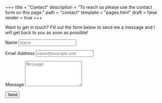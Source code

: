 +++
title = "Contact"
description = "To reach us please use the contact form on this page."
path = "contact"
template = "pages.html"
draft = false
render = true
+++

<p>Want to get in touch? Fill out the form below to send me a message and I will get back to you as soon as possible!</p>
<form name="contact"
      method="POST"
      data-netlify="true"
      data-netlify-recaptcha="true">
  
  <p>
    <label for="name">Name</label>
    <input type="text" placeholder="Name" id="name" name="name" required data-validation-required-message="Please enter your name." />
  </p>
  
  <p>
    <label for="email">Email Address</label>
    <input type="email" placeholder="name@example.com" id="email" name="email" required data-validation-required-message="Please enter your email address." />
  </p>
  
  <p>
    <label for="message">Message</label>
    <textarea rows="5" placeholder="Message" id="message" name="message" required data-validation-required-message="Please enter a message."></textarea>
  </p>
  
  <div id="success"></div>
  <p>
  <div data-netlify-recaptcha></div>
    <button type="submit" id="sendMessageButton">Send</button>
  </p>
</form>
